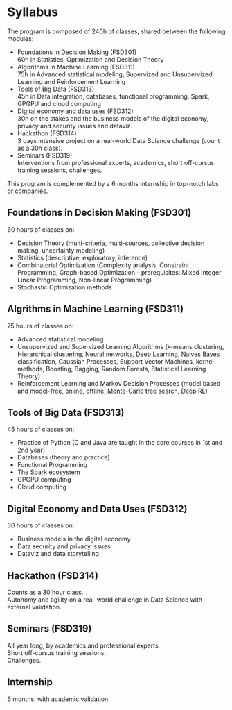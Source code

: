 # Syllabus

The program is composed of 240h of classes, shared between the following modules:
- Foundations in Decision Making (FSD301)<br>
60h in Statistics, Optimization and Decision Theory
- Algorithms in Machine Learning (FSD311)<br>
75h in Advanced statistical modeling, Supervized and Unsupervized Learning and Reinforcement Learning
- Tools of Big Data (FSD313)<br>
45h in Data integration, databases, functional programming, Spark, GPGPU and cloud computing
- Digital economy and data uses (FSD312)<br>
30h on the stakes and the business models of the digital economy, privacy and security issues and dataviz.
- Hackathon (FSD314)<br>
3 days intensive project on a real-world Data Science challenge (count as a 30h class).
- Seminars (FSD319)<br>
Interventions from professional experts, academics, short off-cursus training sessions, challenges.

This program is complemented by a 6 months internship in top-notch labs or companies.

## Foundations in Decision Making (FSD301)
60 hours of classes on:
- Decision Theory (multi-criteria, multi-sources, collective decision making, uncertainty modeling)
- Statistics (descriptive, exploratory, inference)
- Combinatorial Optimization (Complexity analysis, Constraint Programming, Graph-based Optimization - prerequisites: Mixed Integer Linear Programming, Non-linear Programming)
- Stochastic Optimization methods

## Algrithms in Machine Learning (FSD311)
75 hours of classes on:
- Advanced statistical modeling
- Unsupervized and Supervized Learning Algorithms (k-means clustering, Hierarchical clustering, Neural networks, Deep Learning, Naives Bayes classification, Gaussian Processes, Support Vector Machines, kernel methods, Boosting, Bagging, Random Forests, Statistical Learning Theory)
- Reinforcement Learning and Markov Decision Processes (model based and model-free, online, offline, Monte-Carlo tree search, Deep RL)

## Tools of Big Data (FSD313)
45 hours of classes on:
- Practice of Python (C and Java are taught in the core courses in 1st and 2nd year)
- Databases (theory and practice)
- Functional Programming
- The Spark ecosystem
- GPGPU computing
- Cloud computing

## Digital Economy and Data Uses (FSD312)
30 hours of classes on:
- Business models in the digital economy
- Data security and privacy issues
- Dataviz and data storytelling

## Hackathon (FSD314)
Counts as a 30 hour class.<br>
Autonomy and agility on a real-world challenge in Data Science with external validation.

## Seminars (FSD319)
All year long, by academics and professional experts.<br>
Short off-cursus training sessions.<br>
Challenges.

## Internship
6 months, with academic validation.
